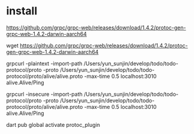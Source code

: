 
# install
https://github.com/grpc/grpc-web/releases/download/1.4.2/protoc-gen-grpc-web-1.4.2-darwin-aarch64

wget https://github.com/grpc/grpc-web/releases/download/1.4.2/protoc-gen-grpc-web-1.4.2-darwin-aarch64

grpcurl -plaintext -import-path /Users/yun_sunjin/develop/todo/todo-protocol/proto -proto /Users/yun_sunjin/develop/todo/todo-protocol/proto/alive/alive.proto -max-time 0.5 localhost:3010  alive.Alive/Ping

grpcurl -insecure -import-path /Users/yun_sunjin/develop/todo/todo-protocol/proto -proto /Users/yun_sunjin/develop/todo/todo-protocol/proto/alive/alive.proto -max-time 0.5 localhost:3010  alive.Alive/Ping


dart pub global activate protoc_plugin